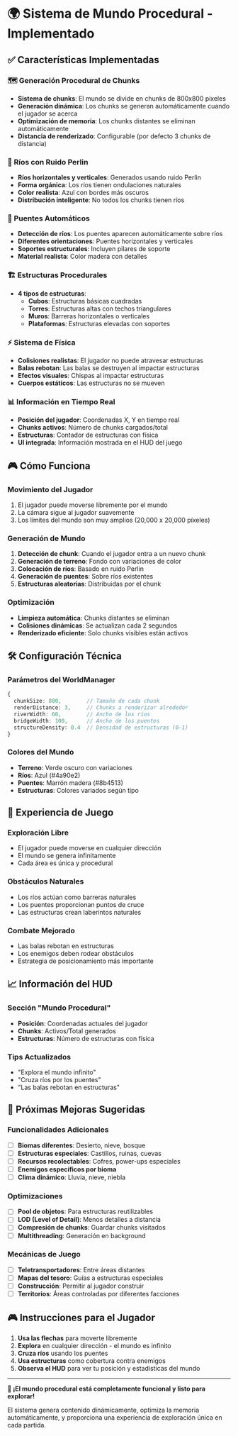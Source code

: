 # 🌍 Sistema de Mundo Procedural - Implementado

## ✅ **Características Implementadas**

### **🗺️ Generación Procedural de Chunks**
- **Sistema de chunks**: El mundo se divide en chunks de 800x800 píxeles
- **Generación dinámica**: Los chunks se generan automáticamente cuando el jugador se acerca
- **Optimización de memoria**: Los chunks distantes se eliminan automáticamente
- **Distancia de renderizado**: Configurable (por defecto 3 chunks de distancia)

### **🌊 Ríos con Ruido Perlin**
- **Ríos horizontales y verticales**: Generados usando ruido Perlin
- **Forma orgánica**: Los ríos tienen ondulaciones naturales
- **Color realista**: Azul con bordes más oscuros
- **Distribución inteligente**: No todos los chunks tienen ríos

### **🌉 Puentes Automáticos**
- **Detección de ríos**: Los puentes aparecen automáticamente sobre ríos
- **Diferentes orientaciones**: Puentes horizontales y verticales
- **Soportes estructurales**: Incluyen pilares de soporte
- **Material realista**: Color madera con detalles

### **🏗️ Estructuras Procedurales**
- **4 tipos de estructuras**:
  - **Cubos**: Estructuras básicas cuadradas
  - **Torres**: Estructuras altas con techos triangulares
  - **Muros**: Barreras horizontales o verticales
  - **Plataformas**: Estructuras elevadas con soportes

### **⚡ Sistema de Física**
- **Colisiones realistas**: El jugador no puede atravesar estructuras
- **Balas rebotan**: Las balas se destruyen al impactar estructuras
- **Efectos visuales**: Chispas al impactar estructuras
- **Cuerpos estáticos**: Las estructuras no se mueven

### **📊 Información en Tiempo Real**
- **Posición del jugador**: Coordenadas X, Y en tiempo real
- **Chunks activos**: Número de chunks cargados/total
- **Estructuras**: Contador de estructuras con física
- **UI integrada**: Información mostrada en el HUD del juego

## 🎮 **Cómo Funciona**

### **Movimiento del Jugador**
1. El jugador puede moverse libremente por el mundo
2. La cámara sigue al jugador suavemente
3. Los límites del mundo son muy amplios (20,000 x 20,000 píxeles)

### **Generación de Mundo**
1. **Detección de chunk**: Cuando el jugador entra a un nuevo chunk
2. **Generación de terreno**: Fondo con variaciones de color
3. **Colocación de ríos**: Basado en ruido Perlin
4. **Generación de puentes**: Sobre ríos existentes
5. **Estructuras aleatorias**: Distribuidas por el chunk

### **Optimización**
- **Limpieza automática**: Chunks distantes se eliminan
- **Colisiones dinámicas**: Se actualizan cada 2 segundos
- **Renderizado eficiente**: Solo chunks visibles están activos

## 🛠️ **Configuración Técnica**

### **Parámetros del WorldManager**
```typescript
{
  chunkSize: 800,        // Tamaño de cada chunk
  renderDistance: 3,     // Chunks a renderizar alrededor
  riverWidth: 60,        // Ancho de los ríos
  bridgeWidth: 100,      // Ancho de los puentes
  structureDensity: 0.4  // Densidad de estructuras (0-1)
}
```

### **Colores del Mundo**
- **Terreno**: Verde oscuro con variaciones
- **Ríos**: Azul (#4a90e2)
- **Puentes**: Marrón madera (#8b4513)
- **Estructuras**: Colores variados según tipo

## 🎯 **Experiencia de Juego**

### **Exploración Libre**
- El jugador puede moverse en cualquier dirección
- El mundo se genera infinitamente
- Cada área es única y procedural

### **Obstáculos Naturales**
- Los ríos actúan como barreras naturales
- Los puentes proporcionan puntos de cruce
- Las estructuras crean laberintos naturales

### **Combate Mejorado**
- Las balas rebotan en estructuras
- Los enemigos deben rodear obstáculos
- Estrategia de posicionamiento más importante

## 📈 **Información del HUD**

### **Sección "Mundo Procedural"**
- **Posición**: Coordenadas actuales del jugador
- **Chunks**: Activos/Total generados
- **Estructuras**: Número de estructuras con física

### **Tips Actualizados**
- "Explora el mundo infinito"
- "Cruza ríos por los puentes"
- "Las balas rebotan en estructuras"

## 🚀 **Próximas Mejoras Sugeridas**

### **Funcionalidades Adicionales**
- [ ] **Biomas diferentes**: Desierto, nieve, bosque
- [ ] **Estructuras especiales**: Castillos, ruinas, cuevas
- [ ] **Recursos recolectables**: Cofres, power-ups especiales
- [ ] **Enemigos específicos por bioma**
- [ ] **Clima dinámico**: Lluvia, nieve, niebla

### **Optimizaciones**
- [ ] **Pool de objetos**: Para estructuras reutilizables
- [ ] **LOD (Level of Detail)**: Menos detalles a distancia
- [ ] **Compresión de chunks**: Guardar chunks visitados
- [ ] **Multithreading**: Generación en background

### **Mecánicas de Juego**
- [ ] **Teletransportadores**: Entre áreas distantes
- [ ] **Mapas del tesoro**: Guías a estructuras especiales
- [ ] **Construcción**: Permitir al jugador construir
- [ ] **Territorios**: Áreas controladas por diferentes facciones

## 🎮 **Instrucciones para el Jugador**

1. **Usa las flechas** para moverte libremente
2. **Explora** en cualquier dirección - el mundo es infinito
3. **Cruza ríos** usando los puentes
4. **Usa estructuras** como cobertura contra enemigos
5. **Observa el HUD** para ver tu posición y estadísticas del mundo

---

**🌟 ¡El mundo procedural está completamente funcional y listo para explorar!**

El sistema genera contenido dinámicamente, optimiza la memoria automáticamente, y proporciona una experiencia de exploración única en cada partida.